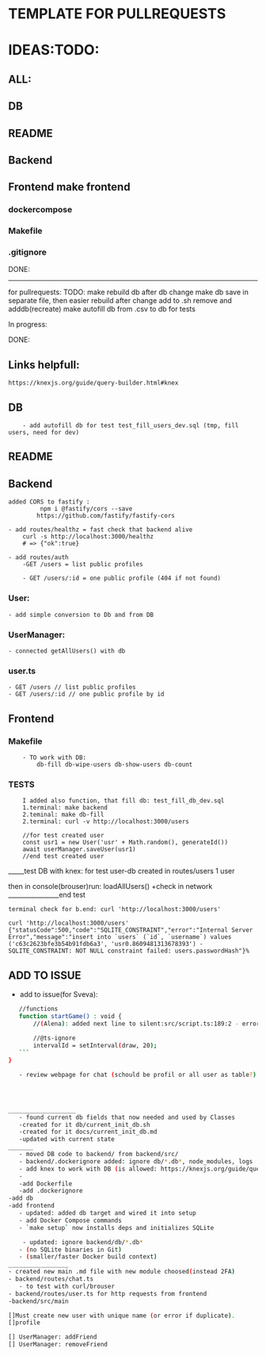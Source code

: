 
# TEMPLATE FOR PULLREQUESTS

# IDEAS:TODO:

## ALL:
## DB
## README
## Backend
## Frontend  make frontend
### dockercompose
### Makefile 
### .gitignore
DONE:
_________________________________________
for pullrequests:
TODO:
make rebuild db after db change
make db save in separate file, then easier rebuild after change
add to .sh remove and adddb(recreate)
make autofill db from .csv to db for tests

In progress:




DONE:
## Links helpfull:
	https://knexjs.org/guide/query-builder.html#knex
## DB
		- add autofill db for test test_fill_users_dev.sql (tmp, fill users, need for dev)

## README
## Backend
	added CORS to fastify :
			 npm i @fastify/cors --save
			https://github.com/fastify/fastify-cors

	- add routes/healthz = fast check that backend alive  
		curl -s http://localhost:3000/healthz
		# => {"ok":true}

	- add routes/auth 
		-GET /users = list public profiles

		- GET /users/:id = one public profile (404 if not found)
### User:
	- add simple conversion to Db and from DB

### UserManager:
	- connected getAllUsers() with db

### user.ts
	- GET /users // list public profiles
	- GET /users/:id // one public profile by id
	
## Frontend

### Makefile 
		- TO work with DB:
			db-fill db-wipe-users db-show-users db-count

### TESTS
		I added also function, that fill db: test_fill_db_dev.sql
		1.terminal: make backend
		2.teminal: make db-fill 
		2.terminal: curl -v http://localhost:3000/users

		//for test created user
		const usr1 = new User('usr' + Math.random(), generateId())
		await userManager.saveUser(usr1)
		//end test created user

_____test DB with knex:
for test user-db created in routes/users 1 user
<!-- 
	fastify.get("/users", async () => {
		//for test created user
		const usr1 = new User('usr' + Math.random(), generateId())
		await userManager.saveUser(usr1)
		//end test created user
 -->

then in console(brouser)run: 
loadAllUsers()
+check in network
________________end test


	terminal check for b.end: curl 'http://localhost:3000/users' 

	curl 'http://localhost:3000/users' 
	{"statusCode":500,"code":"SQLITE_CONSTRAINT","error":"Internal Server Error","message":"insert into `users` (`id`, `username`) values ('c63c2623bfe3b54b91fdb6a3', 'usr0.8609481313678393') - SQLITE_CONSTRAINT: NOT NULL constraint failed: users.passwordHash"}%  


## ADD TO ISSUE
 -  add to issue(for Sveva):
 ```bash
	//functions
	function startGame() : void {
		//(Alena): added next line to silent:src/script.ts:189:2 - error TS2322: Type 'Timeout' is not assignable to type 'number'
		
		//@ts-ignore
		intervalId = setInterval(draw, 20);
	```
}

	- review webpage for chat (schould be profil or all user as table?)




___________________
	- found current db fields that now needed and used by Classes
	-created for it db/current_init_db.sh
	-created for it docs/current_init_db.md
	-updated with current state
_______
	- moved DB code to backend/ from backend/src/
	- backend/.dockerignore added: ignore db/*.db*, node_modules, logs
	- add knex to work with DB (is allowed: https://knexjs.org/guide/query-builder.html#where)
	-
	-add Dockerfile
	-add .dockerignore
 -add db
 -add frontend
	- updated: added db target and wired it into setup
	- add Docker Compose commands
	- `make setup` now installs deps and initializes SQLite

	 - updated: ignore backend/db/*.db*
 	- (no SQLite binaries in Git)
	- (smaller/faster Docker build context)
_________________
- created new main .md file with new module choosed(instead 2FA)
- backend/routes/chat.ts 
	- to test with curl/brouser
- backend/routes/user.ts for http requests from frontend
-backend/src/main

[]Must create new user with unique name (or error if duplicate).
[]profile

[] UserManager: addFriend
[] UserManager: removeFriend